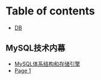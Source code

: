 # Table of contents

* [DB](README.md)

## MySQL技术内幕

* [MySQL体系结构和存储引擎](mysql-ji-shu-nei-mu/mysql-ti-xi-jie-gou-he-cun-chu-yin-qing.md)
* [Page 1](mysql-ji-shu-nei-mu/page-1.md)
